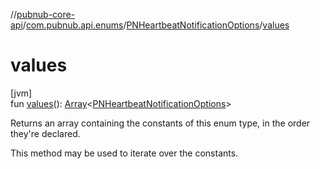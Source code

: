 //[pubnub-core-api](../../../index.md)/[com.pubnub.api.enums](../index.md)/[PNHeartbeatNotificationOptions](index.md)/[values](values.md)

# values

[jvm]\
fun [values](values.md)(): [Array](https://kotlinlang.org/api/latest/jvm/stdlib/kotlin/-array/index.html)&lt;[PNHeartbeatNotificationOptions](index.md)&gt;

Returns an array containing the constants of this enum type, in the order they're declared.

This method may be used to iterate over the constants.
